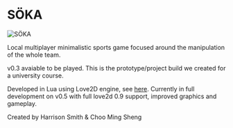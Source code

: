 SÖKA
====

![SÖKA](http://www.hazagame.com/img/projects/project-02a.png)

Local multiplayer minimalistic sports game focused around the manipulation of the whole team.

v0.3 avaiable to be played. This is the prototype/project build we created for a university course.

Developed in Lua using Love2D engine, see [here](http://love2d.org).
Currently in full development on v0.5 with full love2d 0.9 support, improved graphics and gameplay.

Created by Harrison Smith & Choo Ming Sheng
